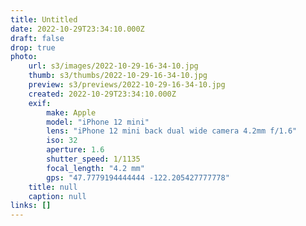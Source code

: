 ```yaml
---
title: Untitled
date: 2022-10-29T23:34:10.000Z
draft: false
drop: true
photo:
    url: s3/images/2022-10-29-16-34-10.jpg
    thumb: s3/thumbs/2022-10-29-16-34-10.jpg
    preview: s3/previews/2022-10-29-16-34-10.jpg
    created: 2022-10-29T23:34:10.000Z
    exif:
        make: Apple
        model: "iPhone 12 mini"
        lens: "iPhone 12 mini back dual wide camera 4.2mm f/1.6"
        iso: 32
        aperture: 1.6
        shutter_speed: 1/1135
        focal_length: "4.2 mm"
        gps: "47.7779194444444 -122.205427777778"
    title: null
    caption: null
links: []
---
```

